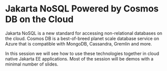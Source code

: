 # Jakarta NoSQL Powered by Cosmos DB on the Cloud

Jakarta NoSQL is a new standard for accessing non-relational databases on the cloud. Cosmos DB is a best-of-breed planet scale database service on Azure that is compatible 
with MongoDB, Cassandra, Gremlin and more.

In this session we will see how to use these technologies together in cloud native Jakarta EE applications. Most of the session will be demos with a minimal number of slides.
